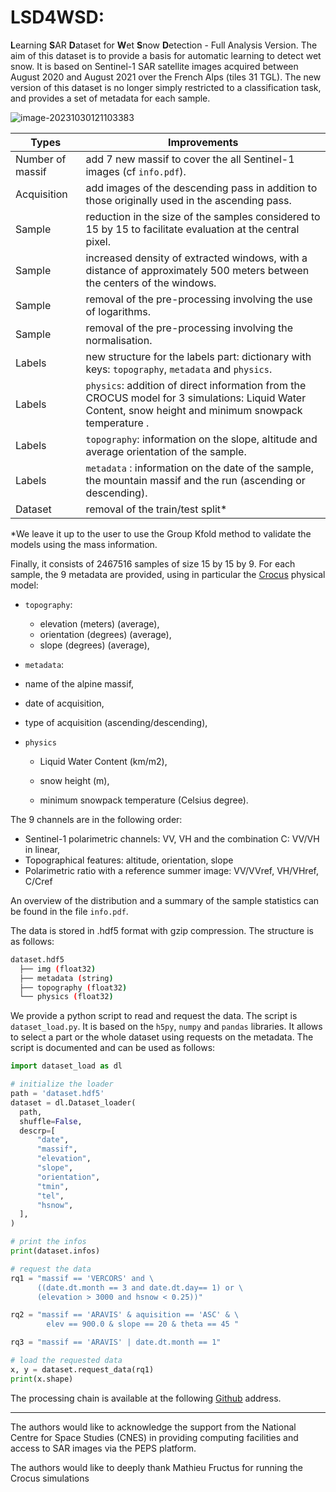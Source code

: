 LSD4WSD: 
========
**L**earning **S**AR **D**ataset for **W**et **S**now **D**etection - Full Analysis Version. 
The aim of this dataset is to provide a basis for automatic learning to detect wet snow.
It is based on Sentinel-1 SAR satellite images acquired between August 2020 and August 2021 over the French Alps (tiles 31 TGL). The new version of this dataset is no longer simply restricted to a classification task, and provides a set of metadata for each sample. 

![image-20231030121103383](/home/listic/Téléchargements/README.assets/image-20231030121103383.png)

| Types            | Improvements                                                 |
| ---------------- | ------------------------------------------------------------ |
| Number of massif | add 7 new massif to cover the all Sentinel-1 images (cf `info.pdf`). |
| Acquisition      | add images of the descending pass in addition to those originally used in the ascending pass. |
| Sample           | reduction in the size of the samples considered to 15 by 15 to facilitate evaluation at the central pixel. |
| Sample           | increased density of extracted windows, with a distance of approximately 500 meters between the centers of the windows. |
| Sample           | removal of the pre-processing involving the use of logarithms. |
| Sample           | removal of the pre-processing involving the normalisation.   |
| Labels           | new structure for the labels part: dictionary with keys: `topography`, `metadata` and `physics`. |
| Labels           | `physics`: addition of direct information from the CROCUS model for 3 simulations: Liquid Water Content, snow height and minimum snowpack temperature . |
| Labels           | `topography`: information on the slope, altitude and average orientation of the sample. |
| Labels           | `metadata` : information on the date of the sample, the mountain massif and the run (ascending or descending). |
| Dataset          | removal of the train/test split*                             |

*We leave it up to the user to use the Group Kfold method to validate the models using the mass information.

Finally, it consists of 2467516 samples of size 15 by 15 by 9. For each sample, the 9 metadata are provided, using in particular the [Crocus](https://www.umr-cnrm.fr/spip.php?article265&lang=en) physical model:

- `topography`:

  - elevation (meters) (average),
  - orientation (degrees) (average),
  - slope (degrees) (average),

-  `metadata`:

  - name of the alpine massif,
  - date of acquisition,
  - type of acquisition (ascending/descending),

- `physics`

  - Liquid Water Content (km/m2),

  - snow height (m),

  - minimum snowpack temperature (Celsius degree).


The 9 channels are in the following order:

- Sentinel-1 polarimetric channels: VV, VH and the combination C: VV/VH in linear,
- Topographical features: altitude, orientation, slope
- Polarimetric ratio with a reference summer image: VV/VVref, VH/VHref, C/Cref

An overview of the distribution and a summary of the sample statistics can be found in the file  `info.pdf`.

The data is stored in .hdf5 format with gzip compression. The structure is as follows:

```bash
dataset.hdf5
  ├── img (float32)
  ├── metadata (string)
  ├── topography (float32)
  └── physics (float32)
```
We provide a python script to read and request the data. The script is `dataset_load.py`. It is based on the `h5py`, `numpy` and `pandas` libraries. It allows to select a part or the whole dataset using requests on the metadata. The script is documented and can be used as follows:

```python
import dataset_load as dl

# initialize the loader
path = 'dataset.hdf5'
dataset = dl.Dataset_loader(
  path,
  shuffle=False,
  descrp=[
      "date",
      "massif",
      "elevation",
      "slope",
      "orientation",
      "tmin",
      "tel",
      "hsnow",
  ],
)

# print the infos
print(dataset.infos)

# request the data
rq1 = "massif == 'VERCORS' and \
      ((date.dt.month == 3 and date.dt.day== 1) or \
      (elevation > 3000 and hsnow < 0.25))"

rq2 = "massif == 'ARAVIS' & aquisition == 'ASC' & \
        elev == 900.0 & slope == 20 & theta == 45 "

rq3 = "massif == 'ARAVIS' | date.dt.month == 1"

# load the requested data
x, y = dataset.request_data(rq1)
print(x.shape)
```

The processing chain is available at the following [Github](https://github.com/Matthieu-Gallet/LSD4WSD-dataset) address.

------

The authors would like to acknowledge the support from the National Centre for Space Studies (CNES) in providing computing facilities and access to SAR images via the PEPS platform.

The authors would like to deeply thank Mathieu Fructus for running the Crocus simulations

